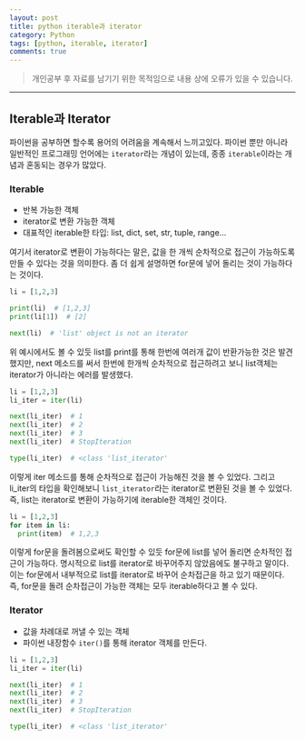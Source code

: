 ```yaml
---
layout: post
title: python iterable과 iterator
category: Python
tags: [python, iterable, iterator]
comments: true
---
```


> 개인공부 후 자료를 남기기 위한 목적임으로 내용 상에 오류가 있을 수 있습니다.      

<hr>

## Iterable과 Iterator

파이썬을 공부하면 할수록 용어의 어려움을 계속해서 느끼고있다. 파이썬 뿐만 아니라 일반적인 프로그래밍 언어에는 `iterator`라는 개념이 있는데, 종종 `iterable`이라는 개념과 혼동되는 경우가 많았다.


### Iterable

- 반복 가능한 객체
- iterator로 변환 가능한 객체
- 대표적인 iterable한 타입: list, dict, set, str, tuple, range...

여기서 iterator로 변환이 가능하다는 말은, 값을 한 개씩 순차적으로 접근이 가능하도록 만들 수 있다는 것을 의미한다. 좀 더 쉽게 설명하면 for문에 넣어 돌리는 것이 가능하다는 것이다.

```python
li = [1,2,3]

print(li)  # [1,2,3]
print(li[1])  # [2]

next(li)  # 'list' object is not an iterator
```

위 예시에서도 볼 수 있듯 list를 print를 통해 한번에 여러개 값이 반환가능한 것은 발견했지만, next 메소드를 써서 한번에 한개씩 순차적으로 접근하려고 보니 list객체는 iterator가 아니라는 에러를 발생했다.

```python
li = [1,2,3]
li_iter = iter(li)

next(li_iter)  # 1
next(li_iter)  # 2
next(li_iter)  # 3
next(li_iter)  # StopIteration

type(li_iter)  # <class 'list_iterator'
```

이렇게 iter 메소드를 통해 순차적으로 접근이 가능해진 것을 볼 수 있었다. 그리고 li_iter의 타입을 확인해보니 `list_iterator`라는 iterator로 변환된 것을 볼 수 있었다. 즉, list는 iterator로 변환이 가능하기에 iterable한 객체인 것이다.


```python
li = [1,2,3]
for item in li:
  print(item)  # 1,2,3
```

이렇게 for문을 돌려봄으로써도 확인할 수 있듯 for문에 list를 넣어 돌리면 순차적인 접근이 가능하다. 명시적으로 list를 iterator로 바꾸어주지 않았음에도 불구하고 말이다. 이는 for문에서 내부적으로 list를 iterator로 바꾸어 순차접근을 하고 있기 때문이다. 즉, for문을 돌려 순차접근이 가능한 객체는 모두 iterable하다고 볼 수 있다.



### Iterator

- 값을 차례대로 꺼낼 수 있는 객체
- 파이썬 내장함수 `iter()`를 통해 iterator 객체를 만든다.



```python
li = [1,2,3]
li_iter = iter(li)

next(li_iter)  # 1
next(li_iter)  # 2
next(li_iter)  # 3
next(li_iter)  # StopIteration

type(li_iter)  # <class 'list_iterator'
```
